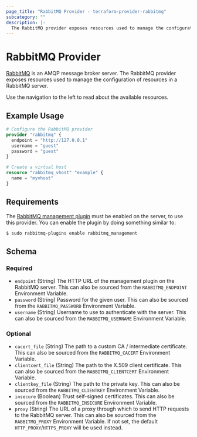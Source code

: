 ```yaml
---
page_title: "RabbitMQ Provider - terraform-provider-rabbitmq"
subcategory: ""
description: |-
  The RabbitMQ provider exposes resources used to manage the configuration of resources in a RabbitMQ server
---
```


# RabbitMQ Provider

[RabbitMQ](https://rabbitmq.com) is an AMQP message broker server. The RabbitMQ provider exposes resources used to manage the configuration of resources in a RabbitMQ server.

Use the navigation to the left to read about the available resources.

## Example Usage

```terraform
# Configure the RabbitMQ provider
provider "rabbitmq" {
  endpoint = "http://127.0.0.1"
  username = "guest"
  password = "guest"
}

# Create a virtual host
resource "rabbitmq_vhost" "example" {
  name = "myvhost"
}
```

## Requirements

The [RabbitMQ management plugin](https://www.rabbitmq.com/docs/management) must be enabled on the server, to use this provider. You can enable the plugin by doing something similar to:
```sh
$ sudo rabbitmq-plugins enable rabbitmq_management
```

<!-- schema generated by tfplugindocs -->
## Schema

### Required

- `endpoint` (String) The HTTP URL of the management plugin on the RabbitMQ server. This can also be sourced from the `RABBITMQ_ENDPOINT` Environment Variable.
- `password` (String) Password for the given user. This can also be sourced from the `RABBITMQ_PASSWORD` Environment Variable.
- `username` (String) Username to use to authenticate with the server. This can also be sourced from the `RABBITMQ_USERNAME` Environment Variable.

### Optional

- `cacert_file` (String) The path to a custom CA / intermediate certificate. This can also be sourced from the `RABBITMQ_CACERT` Environment Variable.
- `clientcert_file` (String) The path to the X.509 client certificate. This can also be sourced from the `RABBITMQ_CLIENTCERT` Environment Variable.
- `clientkey_file` (String) The path to the private key. This can also be sourced from the `RABBITMQ_CLIENTKEY` Environment Variable.
- `insecure` (Boolean) Trust self-signed certificates. This can also be sourced from the `RABBITMQ_INSECURE` Environment Variable.
- `proxy` (String) The URL of a proxy through which to send HTTP requests to the RabbitMQ server. This can also be sourced from the `RABBITMQ_PROXY` Environment Variable. If not set, the default `HTTP_PROXY`/`HTTPS_PROXY` will be used instead.